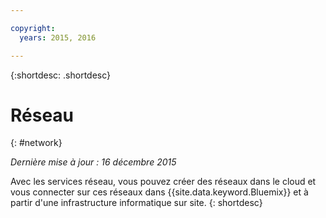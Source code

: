 ```yaml
---

copyright:
  years: 2015, 2016

---
```


{:shortdesc: .shortdesc} 

# Réseau
{: #network}

*Dernière mise à jour : 16 décembre 2015*

Avec les services réseau, vous pouvez créer des réseaux dans le cloud et vous connecter sur ces réseaux dans {{site.data.keyword.Bluemix}} et à partir d'une infrastructure informatique sur site.
{: shortdesc}

